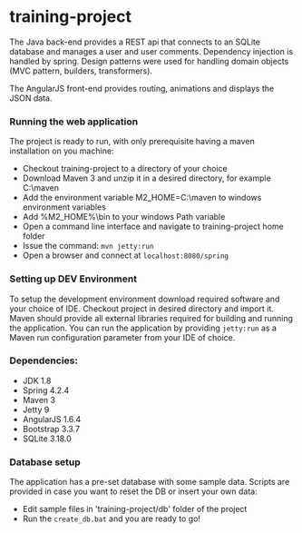 # training-project

The Java back-end provides a REST api that connects to an SQLite database and manages a user and user comments. Dependency injection is handled by spring. Design patterns were used for handling domain objects (MVC pattern, builders, transformers).

The AngularJS front-end provides routing, animations and displays the JSON data.

### Running the web application ###
The project is ready to run, with only prerequisite having a maven installation on you machine:
* Checkout training-project to a directory of your choice
* Download Maven 3 and unzip it in a desired directory, for example C:\maven
* Add the environment variable M2_HOME=C:\maven to windows environment variables
* Add %M2_HOME%\bin to your windows Path variable
* Open a command line interface and navigate to training-project home folder
* Issue the command: `mvn jetty:run`
* Open a browser and connect at `localhost:8080/spring`

### Setting up DEV Environment ###
To setup the development environment download required software and your choice of IDE. Checkout project in desired directory and import it. Maven should provide all external libraries required for building and running the application. You can run the application by providing `jetty:run` as a Maven run configuration parameter from your IDE of choice.

### Dependencies: ### 
* JDK 1.8
* Spring 4.2.4
* Maven 3
* Jetty 9
* AngularJS 1.6.4
* Bootstrap 3.3.7
* SQLite 3.18.0

### Database setup ###
The application has a pre-set database with some sample data. Scripts are provided in case you want to reset the DB or insert your own data:
* Edit sample files in 'training-project/db' folder of the project 
* Run the `create_db.bat` and you are ready to go!
